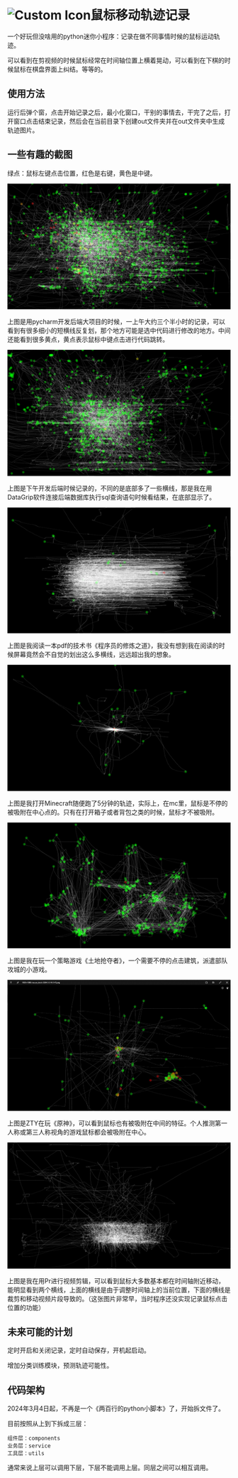 # <img src="assert/favicon.ico" alt="Custom Icon">鼠标移动轨迹记录

一个好玩但没啥用的python迷你小程序：记录在做不同事情时候的鼠标运动轨迹。

可以看到在剪视频的时候鼠标经常在时间轴位置上横着晃动，可以看到在下棋的时候鼠标在棋盘界面上纠结。等等的。

## 使用方法

运行后弹个窗，点击开始记录之后，最小化窗口，干别的事情去，干完了之后，打开窗口点击结束记录，然后会在当前目录下创建out文件夹并在out文件夹中生成轨迹图片。

## 一些有趣的截图

绿点：鼠标左键点击位置，红色是右键，黄色是中键。

![pycharm](imgs/pycharm.png)

上图是用pycharm开发后端大项目的时候，一上午大约三个半小时的记录，可以看到有很多细小的短横线反复划，那个地方可能是选中代码进行修改的地方。中间还能看到很多黄点，黄点表示鼠标中键点击进行代码跳转。

![pycharm-datagrip](imgs/pycharm-datagrip.png)

上图是下午开发后端时候记录的，不同的是底部多了一些横线，那是我在用DataGrip软件连接后端数据库执行sql查询语句时候看结果，在底部显示了。

![reading-pdf](imgs/reading-pdf.png)

上图是我阅读一本pdf的技术书《程序员的修炼之道》，我没有想到我在阅读的时候屏幕竟然会不自觉的划出这么多横线，远远超出我的想象。

![playing-minecraft](imgs/playing-minecraft.png)

上图是我打开Minecraft随便跑了5分钟的轨迹，实际上，在mc里，鼠标是不停的被吸附在中心点的。只有在打开箱子或者背包之类的时候，鼠标才不被吸附。

![playing-game](imgs/playing-game.png)

上图是我在玩一个策略游戏《土地抢夺者》，一个需要不停的点击建筑，派遣部队攻城的小游戏。

![playing-genshin](imgs/playing-genshin.jpg)

上图是ZTY在玩《原神》，可以看到鼠标也有被吸附在中间的特征。个人推测第一人称或第三人称视角的游戏鼠标都会被吸附在中心。

![movie-cut](imgs/movie-cut.png)

上图是我在用Pr进行视频剪辑，可以看到鼠标大多数基本都在时间轴附近移动，能明显看到两个横线，上面的横线是由于调整时间轴上的当前位置，下面的横线是裁剪和移动视频片段导致的。（这张图片非常早，当时程序还没实现记录鼠标点击位置的功能）

## 未来可能的计划

定时开启和关闭记录，定时自动保存，开机起启动。

增加分类训练模块，预测轨迹可能性。

## 代码架构

2024年3月4日起，不再是一个《两百行的python小脚本》了，开始拆文件了。

目前按照从上到下拆成三层：

```
组件层：components
业务层：service
工具层：utils
```

通常来说上层可以调用下层，下层不能调用上层。同层之间可以相互调用。